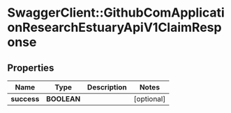 # SwaggerClient::GithubComApplicationResearchEstuaryApiV1ClaimResponse

## Properties
Name | Type | Description | Notes
------------ | ------------- | ------------- | -------------
**success** | **BOOLEAN** |  | [optional] 

